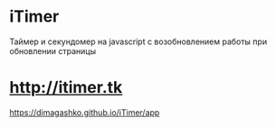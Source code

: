 # iTimer
Таймер и секундомер на javascript с возобновлением работы при обновлении страницы

# http://itimer.tk

https://dimagashko.github.io/iTimer/app